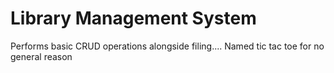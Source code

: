 # Library Management System
Performs basic CRUD operations alongside filing....
Named tic tac toe for no general reason
